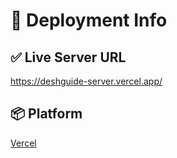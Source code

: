# 🚀 Deployment Info

## ✅ Live Server URL

https://deshguide-server.vercel.app/

## 📦 Platform

[Vercel](https://vercel.com)
